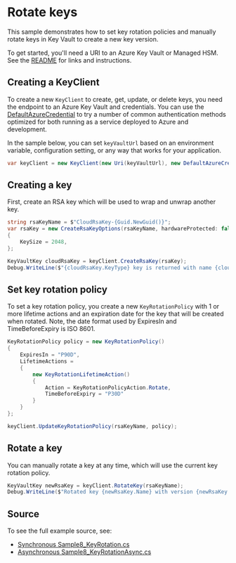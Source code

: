 # Rotate keys

This sample demonstrates how to set key rotation policies and manually rotate keys in Key Vault to create a new key version.

To get started, you'll need a URI to an Azure Key Vault or Managed HSM. See the [README][] for links and instructions.

## Creating a KeyClient

To create a new `KeyClient` to create, get, update, or delete keys, you need the endpoint to an Azure Key Vault and credentials.
You can use the [DefaultAzureCredential][] to try a number of common authentication methods optimized for both running as a service deployed to Azure and development.

In the sample below, you can set `keyVaultUrl` based on an environment variable, configuration setting, or any way that works for your application.

```C# Snippet:KeysSample8KeyClient
var keyClient = new KeyClient(new Uri(keyVaultUrl), new DefaultAzureCredential());
```

## Creating a key

First, create an RSA key which will be used to wrap and unwrap another key.

```C# Snippet:KeysSample8CreateKey
string rsaKeyName = $"CloudRsaKey-{Guid.NewGuid()}";
var rsaKey = new CreateRsaKeyOptions(rsaKeyName, hardwareProtected: false)
{
    KeySize = 2048,
};

KeyVaultKey cloudRsaKey = keyClient.CreateRsaKey(rsaKey);
Debug.WriteLine($"{cloudRsaKey.KeyType} key is returned with name {cloudRsaKey.Name} and version {cloudRsaKey.Properties.Version}");
```

## Set key rotation policy

To set a key rotation policy, you create a new `KeyRotationPolicy` with 1 or more lifetime actions and an expiration date
for the key that will be created when rotated. Note, the date format used by ExpiresIn and TimeBeforeExpiry is ISO 8601.

```C# Snippet:KeysSample8UpdateRotationPolicy
KeyRotationPolicy policy = new KeyRotationPolicy()
{
    ExpiresIn = "P90D",
    LifetimeActions =
    {
        new KeyRotationLifetimeAction()
        {
            Action = KeyRotationPolicyAction.Rotate,
            TimeBeforeExpiry = "P30D"
        }
    }
};

keyClient.UpdateKeyRotationPolicy(rsaKeyName, policy);
```

## Rotate a key

You can manually rotate a key at any time, which will use the current key rotation policy.

```C# Snippet:KeysSample8RotateKey
KeyVaultKey newRsaKey = keyClient.RotateKey(rsaKeyName);
Debug.WriteLine($"Rotated key {newRsaKey.Name} with version {newRsaKey.Properties.Version}");
```

## Source

To see the full example source, see:

* [Synchronous Sample8_KeyRotation.cs](https://github.com/Azure/azure-sdk-for-net/blob/main/sdk/keyvault/Azure.Security.KeyVault.Keys/tests/samples/Sample8_KeyRotation.cs)
* [Asynchronous Sample8_KeyRotationAsync.cs](https://github.com/Azure/azure-sdk-for-net/blob/main/sdk/keyvault/Azure.Security.KeyVault.Keys/tests/samples/Sample8_KeyRotationAsync.cs)

[DefaultAzureCredential]: https://github.com/Azure/azure-sdk-for-net/blob/main/sdk/identity/Azure.Identity/README.md
[README]: https://github.com/Azure/azure-sdk-for-net/blob/main/sdk/keyvault/Azure.Security.KeyVault.Keys/README.md
